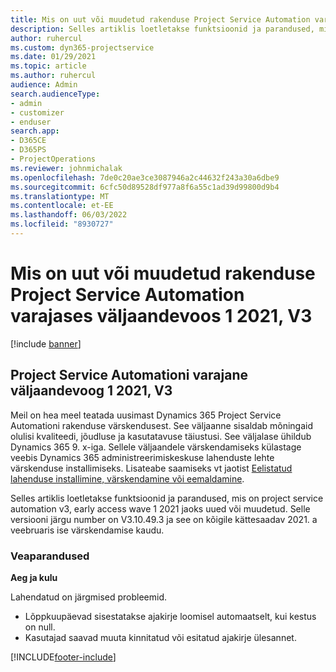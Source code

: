 ```yaml
---
title: Mis on uut või muudetud rakenduse Project Service Automation varajases väljaandevoos 1 2021, V3
description: Selles artiklis loetletakse funktsioonid ja parandused, mis on saadaval project service automation early access wave 1 2021, V3.
author: ruhercul
ms.custom: dyn365-projectservice
ms.date: 01/29/2021
ms.topic: article
ms.author: ruhercul
audience: Admin
search.audienceType:
- admin
- customizer
- enduser
search.app:
- D365CE
- D365PS
- ProjectOperations
ms.reviewer: johnmichalak
ms.openlocfilehash: 7de0c20ae3ce3087946a2c44632f243a30a6dbe9
ms.sourcegitcommit: 6cfc50d89528df977a8f6a55c1ad39d99800d9b4
ms.translationtype: MT
ms.contentlocale: et-EE
ms.lasthandoff: 06/03/2022
ms.locfileid: "8930727"
---
```

# <a name="whats-new-or-changed-in-project-service-automation-early-access-wave-1-2021-v3"></a>Mis on uut või muudetud rakenduse Project Service Automation varajases väljaandevoos 1 2021, V3

[!include [banner](../includes/psa-now-project-operations.md)]

## <a name="project-service-automation-early-access-wave-1-2021-v3"></a>Project Service Automationi varajane väljaandevoog 1 2021, V3

Meil on hea meel teatada uusimast Dynamics 365 Project Service Automationi rakenduse värskendusest. See väljaanne sisaldab mõningaid olulisi kvaliteedi, jõudluse ja kasutatavuse täiustusi. See väljalase ühildub Dynamics 365 9. x-iga. Sellele väljaandele värskendamiseks külastage veebis Dynamics 365 administreerimiskeskuse lahenduste lehte värskenduse installimiseks. Lisateabe saamiseks vt jaotist [Eelistatud lahenduse installimine, värskendamine või eemaldamine](/power-platform/admin/install-remove-preferred-solution).

Selles artiklis loetletakse funktsioonid ja parandused, mis on project service automation v3, early access wave 1 2021 jaoks uued või muudetud. Selle versiooni järgu number on V3.10.49.3 ja see on kõigile kättesaadav 2021. a veebruaris ise värskendamise kaudu.


### <a name="bug-fixes"></a>Veaparandused

**Aeg ja kulu**

Lahendatud on järgmised probleemid.

- Lõppkuupäevad sisestatakse ajakirje loomisel automaatselt, kui kestus on null.
- Kasutajad saavad muuta kinnitatud või esitatud ajakirje ülesannet.


[!INCLUDE[footer-include](../includes/footer-banner.md)]
